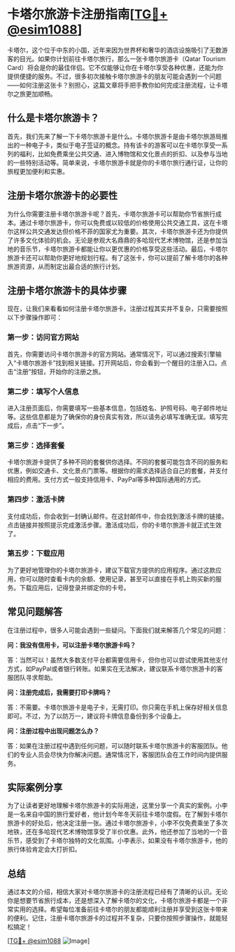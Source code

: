 # 卡塔尔旅游卡注册指南[[TG💪+ @esim1088](https://t.me/s/esim1088)]

卡塔尔，这个位于中东的小国，近年来因为世界杯和奢华的酒店设施吸引了无数游客的目光。如果你计划前往卡塔尔旅行，那么一张卡塔尔旅游卡（Qatar Tourism Card）将会是你的最佳伴侣。它不仅能够让你在卡塔尔享受各种优惠，还能为你提供便捷的服务。不过，很多初次接触卡塔尔旅游卡的朋友可能会遇到一个问题——如何注册这张卡？别担心，这篇文章将手把手教你如何完成注册流程，让卡塔尔之旅更加顺畅。

## 什么是卡塔尔旅游卡？

首先，我们先来了解一下卡塔尔旅游卡是什么。卡塔尔旅游卡是由卡塔尔旅游局推出的一种电子卡，类似于电子签证的概念。持有该卡的游客可以在卡塔尔享受一系列的福利，比如免费乘坐公共交通、进入博物馆和文化景点的折扣、以及参与当地的一些特别活动等。简单来说，卡塔尔旅游卡就是你的卡塔尔旅行通行证，让你的旅程更加便利和实惠。

## 注册卡塔尔旅游卡的必要性

为什么你需要注册卡塔尔旅游卡呢？首先，卡塔尔旅游卡可以帮助你节省旅行成本。通过卡塔尔旅游卡，你可以免费或以较低的价格使用公共交通工具，这在卡塔尔这样公共交通发达但价格不菲的国家尤为重要。其次，卡塔尔旅游卡还为你提供了许多文化体验的机会。无论是参观大名鼎鼎的多哈现代艺术博物馆，还是参加当地的音乐节，卡塔尔旅游卡都能让你以更优惠的价格享受这些活动。最后，卡塔尔旅游卡还可以帮助你更好地规划行程。有了这张卡，你可以提前了解卡塔尔的各种旅游资源，从而制定出最合适的旅行计划。

## 注册卡塔尔旅游卡的具体步骤

现在，让我们来看看如何注册卡塔尔旅游卡。注册过程其实并不复杂，只需要按照以下步骤操作即可：

### 第一步：访问官方网站

首先，你需要访问卡塔尔旅游卡的官方网站。通常情况下，可以通过搜索引擎输入“卡塔尔旅游卡”找到相关链接。打开网站后，你会看到一个醒目的注册入口。点击“注册”按钮，开始你的注册之旅。

### 第二步：填写个人信息

进入注册页面后，你需要填写一些基本信息，包括姓名、护照号码、电子邮件地址等。这些信息都是为了确保你的身份真实有效，所以请务必填写准确无误。填写完成后，点击“下一步”。

### 第三步：选择套餐

卡塔尔旅游卡提供了多种不同的套餐供你选择。不同的套餐可能包含不同的服务和优惠，例如交通卡、文化景点门票等。根据你的需求选择适合自己的套餐，并支付相应的费用。支付方式一般支持信用卡、PayPal等多种国际通用的方式。

### 第四步：激活卡牌

支付成功后，你会收到一封确认邮件。在这封邮件中，你会找到激活卡牌的链接。点击链接并按照提示完成激活步骤。激活成功后，你的卡塔尔旅游卡就正式生效了。

### 第五步：下载应用

为了更好地管理你的卡塔尔旅游卡，建议下载官方提供的应用程序。通过这款应用，你可以随时查看卡内的余额、使用记录，甚至可以直接在手机上购买新的服务。下载应用后，记得登录并绑定你的卡号。

## 常见问题解答

在注册过程中，很多人可能会遇到一些疑问。下面我们就来解答几个常见的问题：

**问：我没有信用卡，可以注册卡塔尔旅游卡吗？**

答：当然可以！虽然大多数支付平台都需要信用卡，但你也可以尝试使用其他支付方式，如PayPal或者银行转账。如果实在无法解决，建议联系卡塔尔旅游卡的客服团队寻求帮助。

**问：注册完成后，我需要打印卡牌吗？**

答：不需要。卡塔尔旅游卡是电子卡，无需打印。你只需在手机上保存好相关信息即可。不过，为了以防万一，建议将卡牌信息备份到多个设备上。

**问：注册过程中出现问题怎么办？**

答：如果在注册过程中遇到任何问题，可以随时联系卡塔尔旅游卡的客服团队。他们的专业人员会尽快为你解决问题。通常情况下，客服团队会在工作时间内提供服务。

## 实际案例分享

为了让读者更好地理解卡塔尔旅游卡的实际用途，这里分享一个真实的案例。小李是一名来自中国的旅行爱好者，他计划今年冬天前往卡塔尔度假。在了解到卡塔尔旅游卡的好处后，他决定注册一张。通过卡塔尔旅游卡，小李不仅免费乘坐了多次地铁，还在多哈现代艺术博物馆享受了半价优惠。此外，他还参加了当地的一个音乐节，感受到了卡塔尔独特的文化氛围。小李表示，如果没有卡塔尔旅游卡，他的旅行体验肯定会大打折扣。

## 总结

通过本文的介绍，相信大家对卡塔尔旅游卡的注册流程已经有了清晰的认识。无论你是想要节省旅行成本，还是想深入了解卡塔尔的文化，卡塔尔旅游卡都是一个非常实用的选择。希望每位准备前往卡塔尔的朋友都能顺利注册并享受到这张卡带来的便利。记住，注册卡塔尔旅游卡的过程并不复杂，只要你按照步骤操作，就能轻松搞定！

[[TG💪+ @esim1088](https://t.me/s/esim1088) ![Image](https://i.postimg.cc/4NQfJmqS/Snipaste-2025-05-13-00-14-12.png)]